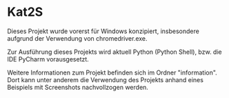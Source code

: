 # Kat2S

Dieses Projekt wurde vorerst für Windows konzipiert, insbesondere aufgrund der Verwendung von chromedriver.exe.

Zur Ausführung dieses Projekts wird aktuell Python (Python Shell), bzw. die IDE PyCharm vorausgesetzt.

Weitere Informationen zum Projekt befinden sich im Ordner "information". Dort kann unter anderem die Verwendung des Projekts anhand eines Beispiels mit Screenshots nachvollzogen werden.
